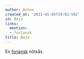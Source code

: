 ```yaml
---
author: Anton
created_at: '2011-01-05T19:02:56Z'
id: Bajo
links:
  mention:
  - foriansk
title: Bajo
---
```


En [foriansk] nötsås.

  [foriansk]: foriansk
